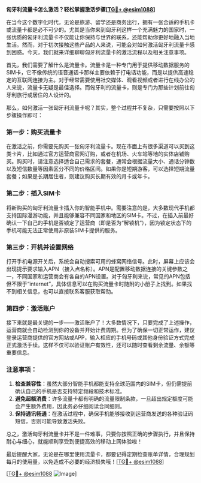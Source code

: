 **匈牙利流量卡怎么激活？轻松掌握激活步骤[[TG💪+ @esim1088](https://t.me/s/esim1088)]**

在当今这个数字化时代，无论是旅游、留学还是商务出行，拥有一张合适的手机卡或流量卡都是必不可少的。尤其是当你来到匈牙利这样一个充满魅力的国家时，一张优质的匈牙利流量卡不仅能让你保持与世界的联系，还能帮助你更好地融入当地生活。然而，对于初次接触这些产品的人来说，可能会对如何激活匈牙利流量卡感到困惑。今天，我们就来详细聊聊匈牙利流量卡的激活流程以及相关注意事项。

首先，我们需要了解什么是流量卡。流量卡是一种专门用于提供移动数据服务的SIM卡，它不像传统的语音通话卡那样主要依赖于打电话功能，而是以提供高速稳定的互联网连接为主。对于经常需要使用社交媒体、观看视频或者进行在线办公的人来说，流量卡无疑是最佳选择。而匈牙利的流量卡，则是专门为那些计划前往匈牙利旅行或居住的人设计的。

那么，如何激活一张匈牙利流量卡呢？其实，整个过程并不复杂，只需要按照以下步骤操作即可：

### 第一步：购买流量卡
在激活之前，你需要先购买一张匈牙利流量卡。现在市面上有很多渠道可以买到这类卡片，比如通过官方运营商官网订购，或者在机场、火车站等地的实体店铺购买。购买时，请注意选择适合自己需求的套餐，通常会根据流量大小、通话分钟数以及短信数量等因素区分不同的价格区间。如果你是短期游客，可以选择短期流量套餐；如果是长期居住者，则建议购买长期有效的月卡或年卡。

### 第二步：插入SIM卡
将新购买的匈牙利流量卡插入你的智能手机中。需要注意的是，大多数现代手机都支持国际漫游功能，并且能够兼容不同国家和地区的SIM卡。不过，在插入前最好确认一下自己的手机是否锁定了运营商（即是否为“解锁机”），因为锁定状态下的手机可能无法正常使用非原装SIM卡提供的服务。

### 第三步：开机并设置网络
打开手机电源开关后，系统会自动搜索可用的蜂窝网络信号。此时，屏幕上应该会出现提示要求输入APN（接入点名称）。APN是配置移动数据连接的关键参数之一，不同国家和运营商会有各自的APN设置。对于匈牙利来说，常见的APN包括但不限于“internet”，具体信息可以在购买流量卡时随附的小册子上找到。如果找不到相关信息，也可以直接联系客服获取帮助。

### 第四步：激活账户
接下来就是最关键的一步——激活账户了！大多数情况下，只要完成了上述操作，运营商就会自动检测到你的设备并开始计费周期。但为了确保一切正常运作，建议登录运营商提供的官方网站或APP，输入相应的手机号码或其他身份验证方式完成正式激活手续。这样不仅可以验证账户有效性，还可以随时查看剩余流量、余额等重要信息。

### 注意事项：
1. **检查兼容性**：虽然大部分智能手机都能支持全球范围内的SIM卡，但仍需提前确认自己的手机是否支持特定频段和技术标准。
2. **避免超额消费**：许多流量卡都有明确的流量限制条款，一旦超出规定额度可能会产生额外费用，因此务必仔细阅读合同细则。
3. **保持通讯畅通**：在激活过程中，确保手机能够接收到运营商发送的各种验证码短信，否则可能导致激活失败。

总之，激活匈牙利流量卡并不是一件难事，只要你按照正确的步骤执行，并且保持耐心与细心，就能顺利享受到便捷高效的移动上网体验啦！

最后提醒大家，无论是在哪里使用流量卡，都要记得定期检查账单详情，合理规划每月的使用量，以免造成不必要的经济损失哦！[[TG💪+ @esim1088](https://t.me/s/esim1088)]

[[TG💪+ @esim1088](https://t.me/s/esim1088) ![Image](https://i.postimg.cc/4NQfJmqS/Snipaste-2025-05-13-00-14-12.png)]